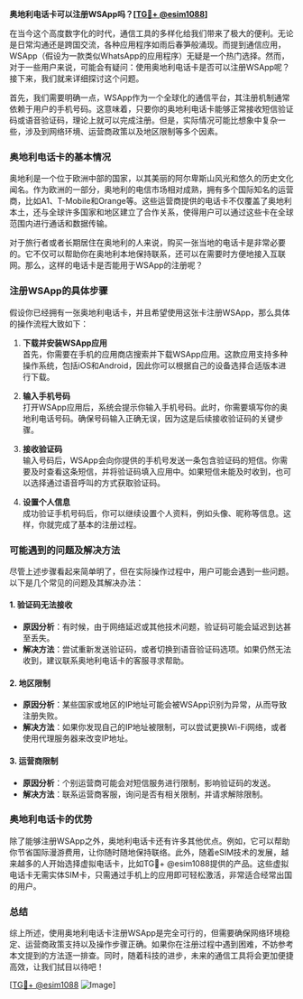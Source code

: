 **奥地利电话卡可以注册WSApp吗？[[TG💪+ @esim1088](https://t.me/s/esim1088)]**

在当今这个高度数字化的时代，通信工具的多样化给我们带来了极大的便利。无论是日常沟通还是跨国交流，各种应用程序如雨后春笋般涌现。而提到通信应用，WSApp（假设为一款类似WhatsApp的应用程序）无疑是一个热门选择。然而，对于一些用户来说，可能会有疑问：使用奥地利电话卡是否可以注册WSApp呢？接下来，我们就来详细探讨这个问题。

首先，我们需要明确一点，WSApp作为一个全球化的通信平台，其注册机制通常依赖于用户的手机号码。这意味着，只要你的奥地利电话卡能够正常接收短信验证码或语音验证码，理论上就可以完成注册。但是，实际情况可能比想象中复杂一些，涉及到网络环境、运营商政策以及地区限制等多个因素。

### 奥地利电话卡的基本情况

奥地利是一个位于欧洲中部的国家，以其美丽的阿尔卑斯山风光和悠久的历史文化闻名。作为欧洲的一部分，奥地利的电信市场相对成熟，拥有多个国际知名的运营商，比如A1、T-Mobile和Orange等。这些运营商提供的电话卡不仅覆盖了奥地利本土，还与全球许多国家和地区建立了合作关系，使得用户可以通过这些卡在全球范围内进行通话和数据传输。

对于旅行者或者长期居住在奥地利的人来说，购买一张当地的电话卡是非常必要的。它不仅可以帮助你在奥地利本地保持联系，还可以在需要时方便地接入互联网。那么，这样的电话卡是否能用于WSApp的注册呢？

### 注册WSApp的具体步骤

假设你已经拥有一张奥地利电话卡，并且希望使用这张卡注册WSApp，那么具体的操作流程大致如下：

1. **下载并安装WSApp应用**  
   首先，你需要在手机的应用商店搜索并下载WSApp应用。这款应用支持多种操作系统，包括iOS和Android，因此你可以根据自己的设备选择合适版本进行下载。

2. **输入手机号码**  
   打开WSApp应用后，系统会提示你输入手机号码。此时，你需要填写你的奥地利电话号码。确保号码输入正确无误，因为这是后续接收验证码的关键步骤。

3. **接收验证码**  
   输入号码后，WSApp会向你提供的手机号发送一条包含验证码的短信。你需要及时查看这条短信，并将验证码填入应用中。如果短信未能及时收到，也可以选择通过语音呼叫的方式获取验证码。

4. **设置个人信息**  
   成功验证手机号码后，你可以继续设置个人资料，例如头像、昵称等信息。这样，你就完成了基本的注册过程。

### 可能遇到的问题及解决方法

尽管上述步骤看起来简单明了，但在实际操作过程中，用户可能会遇到一些问题。以下是几个常见的问题及其解决办法：

#### 1. **验证码无法接收**
   - **原因分析**：有时候，由于网络延迟或其他技术问题，验证码可能会延迟到达甚至丢失。
   - **解决方法**：尝试重新发送验证码，或者切换到语音验证码选项。如果仍然无法收到，建议联系奥地利电话卡的客服寻求帮助。

#### 2. **地区限制**
   - **原因分析**：某些国家或地区的IP地址可能会被WSApp识别为异常，从而导致注册失败。
   - **解决方法**：如果你发现自己的IP地址被限制，可以尝试更换Wi-Fi网络，或者使用代理服务器来改变IP地址。

#### 3. **运营商限制**
   - **原因分析**：个别运营商可能会对短信服务进行限制，影响验证码的发送。
   - **解决方法**：联系运营商客服，询问是否有相关限制，并请求解除限制。

### 奥地利电话卡的优势

除了能够注册WSApp之外，奥地利电话卡还有许多其他优点。例如，它可以帮助你节省国际漫游费用，让你随时随地保持联络。此外，随着eSIM技术的发展，越来越多的人开始选择虚拟电话卡，比如TG💪+ @esim1088提供的产品。这些虚拟电话卡无需实体SIM卡，只需通过手机上的应用即可轻松激活，非常适合经常出国的用户。

### 总结

综上所述，使用奥地利电话卡注册WSApp是完全可行的，但需要确保网络环境稳定、运营商政策支持以及操作步骤正确。如果你在注册过程中遇到困难，不妨参考本文提到的方法逐一排查。同时，随着科技的进步，未来的通信工具将会更加便捷高效，让我们拭目以待吧！

[[TG💪+ @esim1088](https://t.me/s/esim1088) ![Image](https://i.postimg.cc/4NQfJmqS/Snipaste-2025-05-13-00-14-12.png)]